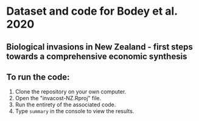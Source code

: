 # Dataset and code for Bodey et al. 2020
##  Biological invasions in New Zealand - first steps towards a comprehensive economic synthesis

## To run the code:
1. Clone the repository on your own computer.
2. Open the "invacost-NZ.Rproj" file.
3. Run the entirety of the associated code.
4. Type `summary` in the console to view the results.
